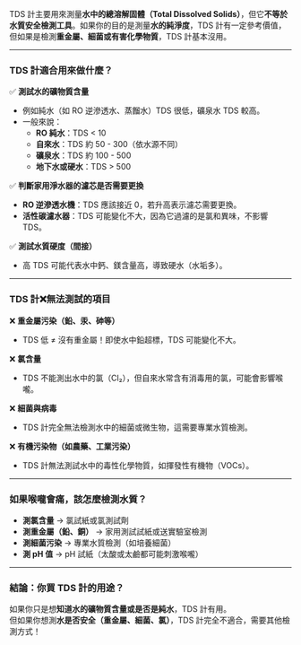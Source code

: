 TDS 計主要用來測量**水中的總溶解固體（Total Dissolved Solids）**，但它**不等於水質安全檢測工具**。如果你的目的是測量**水的純淨度**，TDS 計有一定參考價值，但如果是檢測**重金屬、細菌或有害化學物質**，TDS 計基本沒用。  

---

### **TDS 計適合用來做什麼？**
✅ **測試水的礦物質含量**  
   - 例如純水（如 RO 逆滲透水、蒸餾水）TDS 很低，礦泉水 TDS 較高。  
   - 一般來說：  
     - **RO 純水**：TDS < 10  
     - **自來水**：TDS 約 50 - 300（依水源不同）  
     - **礦泉水**：TDS 約 100 - 500  
     - **地下水或硬水**：TDS > 500  

✅ **判斷家用淨水器的濾芯是否需要更換**  
   - **RO 逆滲透水機**：TDS 應該接近 0，若升高表示濾芯需要更換。  
   - **活性碳濾水器**：TDS 可能變化不大，因為它過濾的是氯和異味，不影響 TDS。  

✅ **測試水質硬度（間接）**  
   - 高 TDS 可能代表水中鈣、鎂含量高，導致硬水（水垢多）。  

---

### **TDS 計**❌**無法測試的項目**
❌ **重金屬污染（鉛、汞、砷等）**  
   - TDS 低 ≠ 沒有重金屬！即使水中鉛超標，TDS 可能變化不大。  

❌ **氯含量**  
   - TDS 不能測出水中的氯（Cl₂），但自來水常含有消毒用的氯，可能會影響喉嚨。  

❌ **細菌與病毒**  
   - TDS 計完全無法檢測水中的細菌或微生物，這需要專業水質檢測。  

❌ **有機污染物（如農藥、工業污染）**  
   - TDS 計無法測試水中的毒性化學物質，如揮發性有機物（VOCs）。  

---

### **如果喉嚨會痛，該怎麼檢測水質？**
- **測氯含量** → 氯試紙或氯測試劑  
- **測重金屬（鉛、銅）** → 家用測試試紙或送實驗室檢測  
- **測細菌污染** → 專業水質檢測（如培養細菌）  
- **測 pH 值** → pH 試紙（太酸或太鹼都可能刺激喉嚨）  

---

### **結論：你買 TDS 計的用途？**
如果你只是想**知道水的礦物質含量或是否是純水**，TDS 計有用。  
但如果你想測**水是否安全（重金屬、細菌、氯）**，TDS 計完全不適合，需要其他檢測方式！